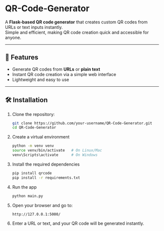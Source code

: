 # QR-Code-Generator

A **Flask-based QR code generator** that creates custom QR codes from URLs or text inputs instantly.  
Simple and efficient, making QR code creation quick and accessible for anyone.

---

## 🚀 Features
- Generate QR codes from **URLs** or **plain text**
- Instant QR code creation via a simple web interface
- Lightweight and easy to use
---

## 🛠️ Installation

1. Clone the repository:
   ```bash
   git clone https://github.com/your-username/QR-Code-Generator.git
   cd QR-Code-Generator

2. Create a virtual environment
   ```bash
   python -m venv venv
   source venv/bin/activate   # On Linux/Mac
   venv\Scripts\activate      # On Windows

3. Install the required dependencies
   ```bash
   pip install qrcode
   pip install -r requirements.txt

4. Run the app
   ```bash
   python main.py

5. Open your browser and go to:
   ```bash
   http://127.0.0.1:5000/

6. Enter a URL or text, and your QR code will be generated instantly.
  
